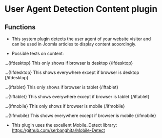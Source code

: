 User Agent Detection Content plugin
====================================

Functions
---------

* This system plugin detects the user agent of your website visitor and can be used in Joomla articles to display content acoordingly.

* Possible tests on content:

...{ifdesktop} This only shows if browser is desktop {/ifdesktop}

...{!ifdesktop} This shows everywhere except if browser is desktop {/ifdesktop}

...{iftablet} This only shows if browser is tablet {/iftablet}

...{!iftablet} This shows everywhere except if browser is tablet {/iftablet}

...{ifmobile} This only shows if browser is mobile {/ifmobile}

...{!ifmobile} This shows everywhere except if browser is mobile {/ifmobile}

* This plugin uses the excellent Mobile_Detect library: https://github.com/serbanghita/Mobile-Detect

